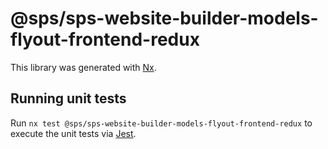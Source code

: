 # @sps/sps-website-builder-models-flyout-frontend-redux

This library was generated with [Nx](https://nx.dev).

## Running unit tests

Run `nx test @sps/sps-website-builder-models-flyout-frontend-redux` to execute the unit tests via [Jest](https://jestjs.io).
